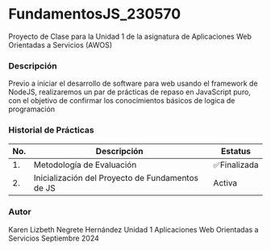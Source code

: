 # FundamentosJS_230570
Proyecto de Clase para la Unidad 1 de la asignatura de Aplicaciones Web Orientadas a Servicios (AWOS)



### Descripción
Previo a iniciar el desarrollo de software para web usando el framework de NodeJS, realizaremos un par de prácticas de repaso en JavaScript puro, con el objetivo de confirmar los conocimientos básicos de logica de programación 

### Historial de Prácticas

|No.|Descripción|Estatus|
|--|--|--|
|1.|Metodología de Evaluación| ✅Finalizada|
|2.|Inicialización del Proyecto de Fundamentos de JS|Activa|

### Autor
Karen Lizbeth Negrete Hernández
Unidad 1
Aplicaciones Web Orientadas a Servicios
Septiembre 2024